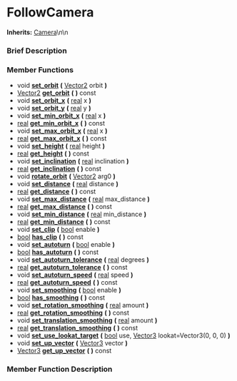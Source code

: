 #  FollowCamera  
**Inherits:** [Camera](class_camera)\\n\\n
###  Brief Description  


###  Member Functions 
  * void  **[set_orbit](#set_orbit)**  **(** [Vector2](class_vector2) orbit  **)**
  * [Vector2](class_vector2)  **[get_orbit](#get_orbit)**  **(** **)** const
  * void  **[set_orbit_x](#set_orbit_x)**  **(** [real](class_real) x  **)**
  * void  **[set_orbit_y](#set_orbit_y)**  **(** [real](class_real) y  **)**
  * void  **[set_min_orbit_x](#set_min_orbit_x)**  **(** [real](class_real) x  **)**
  * [real](class_real)  **[get_min_orbit_x](#get_min_orbit_x)**  **(** **)** const
  * void  **[set_max_orbit_x](#set_max_orbit_x)**  **(** [real](class_real) x  **)**
  * [real](class_real)  **[get_max_orbit_x](#get_max_orbit_x)**  **(** **)** const
  * void  **[set_height](#set_height)**  **(** [real](class_real) height  **)**
  * [real](class_real)  **[get_height](#get_height)**  **(** **)** const
  * void  **[set_inclination](#set_inclination)**  **(** [real](class_real) inclination  **)**
  * [real](class_real)  **[get_inclination](#get_inclination)**  **(** **)** const
  * void  **[rotate_orbit](#rotate_orbit)**  **(** [Vector2](class_vector2) arg0  **)**
  * void  **[set_distance](#set_distance)**  **(** [real](class_real) distance  **)**
  * [real](class_real)  **[get_distance](#get_distance)**  **(** **)** const
  * void  **[set_max_distance](#set_max_distance)**  **(** [real](class_real) max_distance  **)**
  * [real](class_real)  **[get_max_distance](#get_max_distance)**  **(** **)** const
  * void  **[set_min_distance](#set_min_distance)**  **(** [real](class_real) min_distance  **)**
  * [real](class_real)  **[get_min_distance](#get_min_distance)**  **(** **)** const
  * void  **[set_clip](#set_clip)**  **(** [bool](class_bool) enable  **)**
  * [bool](class_bool)  **[has_clip](#has_clip)**  **(** **)** const
  * void  **[set_autoturn](#set_autoturn)**  **(** [bool](class_bool) enable  **)**
  * [bool](class_bool)  **[has_autoturn](#has_autoturn)**  **(** **)** const
  * void  **[set_autoturn_tolerance](#set_autoturn_tolerance)**  **(** [real](class_real) degrees  **)**
  * [real](class_real)  **[get_autoturn_tolerance](#get_autoturn_tolerance)**  **(** **)** const
  * void  **[set_autoturn_speed](#set_autoturn_speed)**  **(** [real](class_real) speed  **)**
  * [real](class_real)  **[get_autoturn_speed](#get_autoturn_speed)**  **(** **)** const
  * void  **[set_smoothing](#set_smoothing)**  **(** [bool](class_bool) enable  **)**
  * [bool](class_bool)  **[has_smoothing](#has_smoothing)**  **(** **)** const
  * void  **[set_rotation_smoothing](#set_rotation_smoothing)**  **(** [real](class_real) amount  **)**
  * [real](class_real)  **[get_rotation_smoothing](#get_rotation_smoothing)**  **(** **)** const
  * void  **[set_translation_smoothing](#set_translation_smoothing)**  **(** [real](class_real) amount  **)**
  * [real](class_real)  **[get_translation_smoothing](#get_translation_smoothing)**  **(** **)** const
  * void  **[set_use_lookat_target](#set_use_lookat_target)**  **(** [bool](class_bool) use, [Vector3](class_vector3) lookat=Vector3(0, 0, 0)  **)**
  * void  **[set_up_vector](#set_up_vector)**  **(** [Vector3](class_vector3) vector  **)**
  * [Vector3](class_vector3)  **[get_up_vector](#get_up_vector)**  **(** **)** const

###  Member Function Description  
